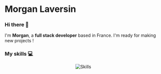 <h1>Morgan Laversin</h1>

### Hi there 👋

I'm __Morgan__, a __full stack developer__ based in France. I'm ready for making new projects !


### My skills 💻

<p align="center">
  <img align="center" alt="Skills" src="https://github.com/mlaversin/mlaversin/img/skills.png" />
</p>

